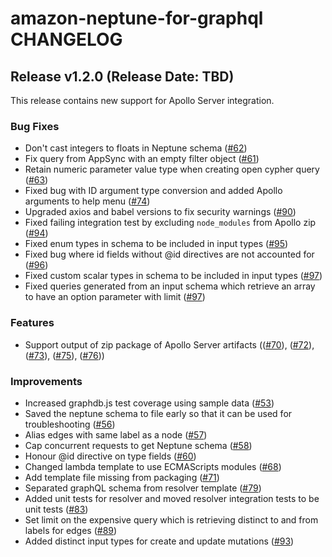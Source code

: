 <!--
Copyright 2023 Amazon.com, Inc. or its affiliates. All Rights Reserved.
Licensed under the Apache License, Version 2.0 (the "License").
You may not use this file except in compliance with the License.
A copy of the License is located at

http://www.apache.org/licenses/LICENSE-2.0

or in the "license" file accompanying this file. This file is distributed
on an "AS IS" BASIS, WITHOUT WARRANTIES OR CONDITIONS OF ANY KIND, either
express or implied. See the License for the specific language governing
permissions and limitations under the License.
-->

# amazon-neptune-for-graphql CHANGELOG

## Release v1.2.0 (Release Date: TBD)

This release contains new support for Apollo Server integration.

### Bug Fixes

* Don't cast integers to floats in Neptune schema ([#62](https://github.com/aws/amazon-neptune-for-graphql/pull/62))
* Fix query from AppSync with an empty filter object ([#61](https://github.com/aws/amazon-neptune-for-graphql/pull/61))
* Retain numeric parameter value type when creating open cypher query ([#63](https://github.com/aws/amazon-neptune-for-graphql/pull/63))
* Fixed bug with ID argument type conversion and added Apollo arguments to help menu ([#74](https://github.com/aws/amazon-neptune-for-graphql/pull/74))
* Upgraded axios and babel versions to fix security warnings ([#90](https://github.com/aws/amazon-neptune-for-graphql/pull/90))
* Fixed failing integration test by excluding `node_modules` from Apollo zip ([#94](https://github.com/aws/amazon-neptune-for-graphql/pull/94))
* Fixed enum types in schema to be included in input types ([#95](https://github.com/aws/amazon-neptune-for-graphql/pull/95))
* Fixed bug where id fields without @id directives are not accounted for ([#96](https://github.com/aws/amazon-neptune-for-graphql/pull/96))
* Fixed custom scalar types in schema to be included in input types ([#97](https://github.com/aws/amazon-neptune-for-graphql/pull/97))
* Fixed queries generated from an input schema which retrieve an array to have an option parameter with limit ([#97](https://github.com/aws/amazon-neptune-for-graphql/pull/97))


### Features

* Support output of zip package of Apollo Server artifacts (([#70](https://github.com/aws/amazon-neptune-for-graphql/pull/70)), ([#72](https://github.com/aws/amazon-neptune-for-graphql/pull/72)), ([#73](https://github.com/aws/amazon-neptune-for-graphql/pull/73)), ([#75](https://github.com/aws/amazon-neptune-for-graphql/pull/75)), ([#76](https://github.com/aws/amazon-neptune-for-graphql/pull/76)))

### Improvements

* Increased graphdb.js test coverage using sample data ([#53](https://github.com/aws/amazon-neptune-for-graphql/pull/53))
* Saved the neptune schema to file early so that it can be used for troubleshooting ([#56](https://github.com/aws/amazon-neptune-for-graphql/pull/56))
* Alias edges with same label as a node ([#57](https://github.com/aws/amazon-neptune-for-graphql/pull/57))
* Cap concurrent requests to get Neptune schema ([#58](https://github.com/aws/amazon-neptune-for-graphql/pull/58))
* Honour @id directive on type fields ([#60](https://github.com/aws/amazon-neptune-for-graphql/pull/60))
* Changed lambda template to use ECMAScripts modules ([#68](https://github.com/aws/amazon-neptune-for-graphql/pull/68))
* Add template file missing from packaging ([#71](https://github.com/aws/amazon-neptune-for-graphql/pull/71))
* Separated graphQL schema from resolver template ([#79](https://github.com/aws/amazon-neptune-for-graphql/pull/79))
* Added unit tests for resolver and moved resolver integration tests to be unit tests ([#83](https://github.com/aws/amazon-neptune-for-graphql/pull/83))
* Set limit on the expensive query which is retrieving distinct to and from labels for edges ([#89](https://github.com/aws/amazon-neptune-for-graphql/pull/89))
* Added distinct input types for create and update mutations ([#93](https://github.com/aws/amazon-neptune-for-graphql/pull/93))
